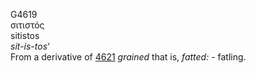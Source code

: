 G4619  
σιτιστός  
sitistos  
*sit-is-tos‘*  
From a derivative of [4621](g4621) *grained* that is, *fatted:* -
fatling.  
